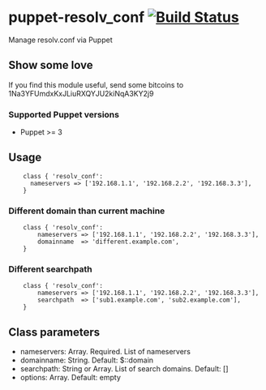 # puppet-resolv_conf [![Build Status](https://secure.travis-ci.org/saz/puppet-resolv_conf.png)](http://travis-ci.org/saz/puppet-resolv_conf)

Manage resolv.conf via Puppet

## Show some love
If you find this module useful, send some bitcoins to 1Na3YFUmdxKxJLiuRXQYJU2kiNqA3KY2j9

### Supported Puppet versions
* Puppet >= 3

## Usage

```
    class { 'resolv_conf':
      nameservers => ['192.168.1.1', '192.168.2.2', '192.168.3.3'],
    }
```

### Different domain than current machine

```puppet
    class { 'resolv_conf':
        nameservers => ['192.168.1.1', '192.168.2.2', '192.168.3.3'],
        domainname  => 'different.example.com',
    }
```

### Different searchpath

```puppet
    class { 'resolv_conf':
        nameservers => ['192.168.1.1', '192.168.2.2', '192.168.3.3'],
        searchpath  => ['sub1.example.com', 'sub2.example.com'],
    }
```

## Class parameters
* nameservers: Array. Required. List of nameservers
* domainname: String. Default: $::domain
* searchpath: String or Array. List of search domains. Default: []
* options: Array. Default: empty
